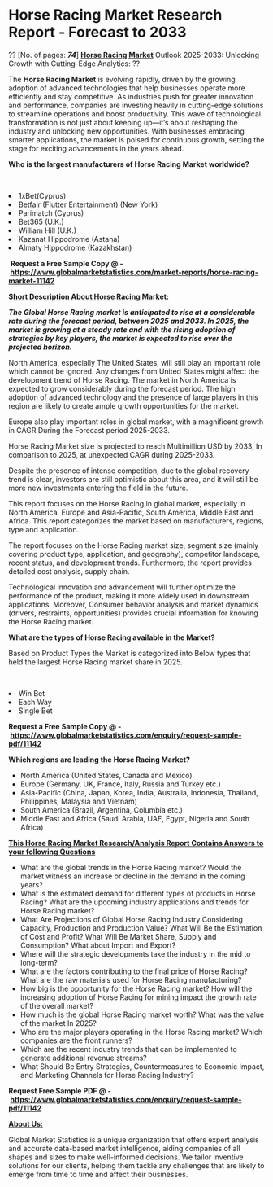 <H1>Horse Racing Market Research Report - Forecast to 2033</H1><p>?? [No. of pages:&nbsp;<strong><em>74</em></strong>]&nbsp;<strong><a href="https://www.globalmarketstatistics.com/market-reports/horse-racing-market-11142">Horse Racing&nbsp;Market</a></strong>&nbsp;Outlook 2025-2033: Unlocking Growth with Cutting-Edge Analytics: ??</p><p>The <strong>Horse Racing Market</strong> is evolving rapidly, driven by the growing adoption of advanced technologies that help businesses operate more efficiently and stay competitive. As industries push for greater innovation and performance, companies are investing heavily in cutting-edge solutions to streamline operations and boost productivity. This wave of technological transformation is not just about keeping up&mdash;it&rsquo;s about reshaping the industry and unlocking new opportunities. With businesses embracing smarter applications, the market is poised for continuous growth, setting the stage for exciting advancements in the years ahead.</p><p><strong>Who is the largest manufacturers of Horse Racing Market worldwide?</strong></p><p>&nbsp;<li>1xBet(Cyprus)<li> Betfair (Flutter Entertainment) (New York)<li> Parimatch (Cyprus)<li> Bet365 (U.K.)<li> William Hill (U.K.)<li> Kazanat Hippodrome (Astana)<li> Almaty Hippodrome (Kazakhstan)</p><p>&nbsp;<strong>Request a Free Sample Copy @ -&nbsp;<a href="https://www.globalmarketstatistics.com/market-reports/horse-racing-market-11142">https://www.globalmarketstatistics.com/market-reports/horse-racing-market-11142</a></strong></p><p><strong><u>Short Description About Horse Racing Market:</u></strong></p><p><strong><em>The Global Horse Racing market is anticipated to rise at a considerable rate during the forecast period, between 2025 and 2033. In 2025, the market is growing at a steady rate and with the rising adoption of strategies by key players, the market is expected to rise over the projected horizon.</em></strong></p><p>North America, especially The United States, will still play an important role which cannot be ignored. Any changes from United States might affect the development trend of Horse Racing. The market in North America is expected to grow considerably during the forecast period. The high adoption of advanced technology and the presence of large players in this region are likely to create ample growth opportunities for the market.</p><p>Europe also play important roles in global market, with a magnificent growth in CAGR During the Forecast period 2025-2033.</p><p>Horse Racing Market size is projected to reach Multimillion USD by 2033, In comparison to 2025, at unexpected CAGR during 2025-2033.</p><p>Despite the presence of intense competition, due to the global recovery trend is clear, investors are still optimistic about this area, and it will still be more new investments entering the field in the future.</p><p>This report focuses on the Horse Racing in global market, especially in North America, Europe and Asia-Pacific, South America, Middle East and Africa. This report categorizes the market based on manufacturers, regions, type and application.</p><p>The report focuses on the Horse Racing market size, segment size (mainly covering product type, application, and geography), competitor landscape, recent status, and development trends. Furthermore, the report provides detailed cost analysis, supply chain.</p><p>Technological innovation and advancement will further optimize the performance of the product, making it more widely used in downstream applications. Moreover, Consumer behavior analysis and market dynamics (drivers, restraints, opportunities) provides crucial information for knowing the Horse Racing market.</p><p><strong>What are the types of Horse Racing available in the Market?</strong></p><p>Based on Product Types the Market is categorized into Below types that held the largest Horse Racing market share in 2025.</p><p>&nbsp;<li>Win Bet<li> Each Way<li> Single Bet&nbsp;</p><p><strong>Request a Free Sample Copy @ -&nbsp;<a href="https://www.globalmarketstatistics.com/enquiry/request-sample-pdf/11142">https://www.globalmarketstatistics.com/enquiry/request-sample-pdf/11142</a></strong></p><p><strong>Which regions are leading the Horse Racing Market?</strong></p><ul><li>North America (United States, Canada and Mexico)</li><li>Europe (Germany, UK, France, Italy, Russia and Turkey etc.)</li><li>Asia-Pacific (China, Japan, Korea, India, Australia, Indonesia, Thailand, Philippines, Malaysia and Vietnam)</li><li>South America (Brazil, Argentina, Columbia etc.)</li><li>Middle East and Africa (Saudi Arabia, UAE, Egypt, Nigeria and South Africa)</li></ul><p><strong><u>This Horse Racing Market Research/Analysis Report Contains Answers to your following Questions</u></strong></p><ul><li>What are the global trends in the Horse Racing market? Would the market witness an increase or decline in the demand in the coming years?</li><li>What is the estimated demand for different types of products in Horse Racing? What are the upcoming industry applications and trends for Horse Racing market?</li><li>What Are Projections of Global Horse Racing Industry Considering Capacity, Production and Production Value? What Will Be the Estimation of Cost and Profit? What Will Be Market Share, Supply and Consumption? What about Import and Export?</li><li>Where will the strategic developments take the industry in the mid to long-term?</li><li>What are the factors contributing to the final price of Horse Racing? What are the raw materials used for Horse Racing manufacturing?</li><li>How big is the opportunity for the Horse Racing market? How will the increasing adoption of Horse Racing for mining impact the growth rate of the overall market?</li><li>How much is the global Horse Racing market worth? What was the value of the market In 2025?</li><li>Who are the major players operating in the Horse Racing market? Which companies are the front runners?</li><li>Which are the recent industry trends that can be implemented to generate additional revenue streams?</li><li>What Should Be Entry Strategies, Countermeasures to Economic Impact, and Marketing Channels for Horse Racing Industry?</li></ul><p><strong>Request Free Sample PDF @ -&nbsp;<a href="https://www.globalmarketstatistics.com/enquiry/request-sample-pdf/11142">https://www.globalmarketstatistics.com/enquiry/request-sample-pdf/11142</a></strong></p><p><strong><u>About Us:</u></strong></p><p>Global Market Statistics&nbsp;is a unique organization that offers expert analysis and accurate data-based market intelligence, aiding companies of all shapes and sizes to make well-informed decisions. We tailor inventive solutions for our clients, helping them tackle any challenges that are likely to emerge from time to time and affect their businesses.</p>
